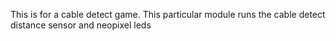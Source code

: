 This is for a cable detect game.  This particular module runs the cable detect distance sensor and neopixel leds
